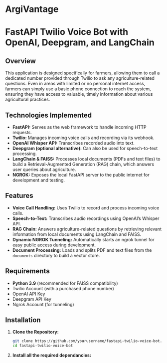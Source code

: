# ArgiVantage
# FastAPI Twilio Voice Bot with OpenAI, Deepgram, and LangChain

## Overview

This application is designed specifically for farmers, allowing them to call a dedicated number provided through Twilio to ask any agriculture-related questions. Even in areas with limited or no personal internet access, farmers can simply use a basic phone connection to reach the system, ensuring they have access to valuable, timely information about various agricultural practices.

## Technologies Implemented

- **FastAPI:** Serves as the web framework to handle incoming HTTP requests.
- **Twilio:** Manages incoming voice calls and recording via its webhook.
- **OpenAI Whisper API:** Transcribes recorded audio into text.
- **Deepgram (optional alternative):** Can also be used for speech-to-text processing.
- **LangChain & FAISS:** Processes local documents (PDFs and text files) to build a Retrieval-Augmented Generation (RAG) chain, which answers user queries about agriculture.
- **NGROK:** Exposes the local FastAPI server to the public internet for development and testing.

## Features

- **Voice Call Handling:** Uses Twilio to record and process incoming voice calls.
- **Speech-to-Text:** Transcribes audio recordings using OpenAI’s Whisper API.
- **RAG Chain:** Answers agriculture-related questions by retrieving relevant information from local documents using LangChain and FAISS.
- **Dynamic NGROK Tunneling:** Automatically starts an ngrok tunnel for easy public access during development.
- **Document Processing:** Loads and splits PDF and text files from the `documents` directory to build a vector store.

## Requirements

- **Python 3.9** (recommended for FAISS compatibility)
- Twilio Account (with a purchased phone number)
- OpenAI API Key
- Deepgram API Key
- Ngrok Account (for tunneling)

## Installation

1. **Clone the Repository:**

   ```bash
   git clone https://github.com/yourusername/fastapi-twilio-voice-bot.git
   cd fastapi-twilio-voice-bot
2. **Install all the required dependancies:**

